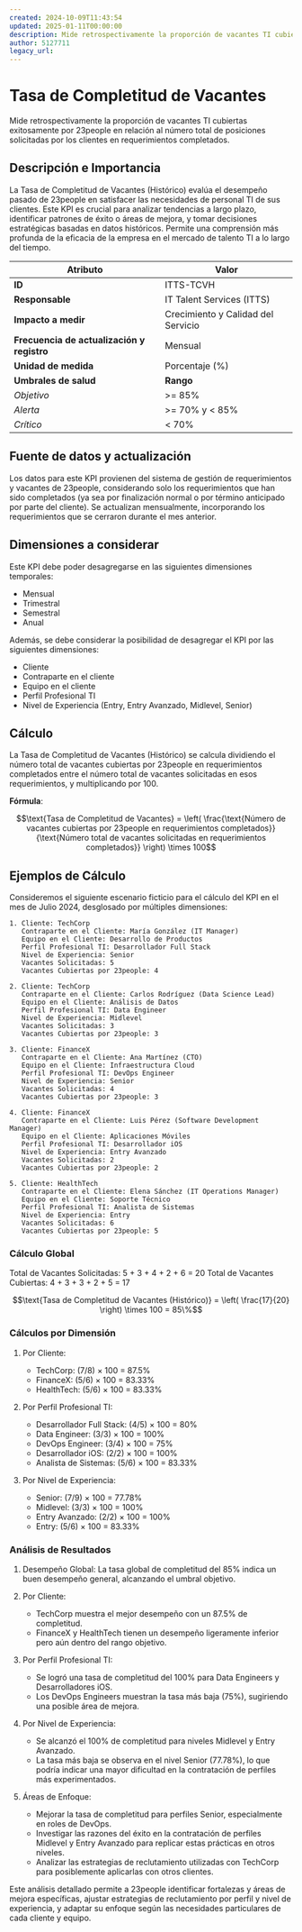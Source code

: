 ```yaml
---
created: 2024-10-09T11:43:54
updated: 2025-01-11T00:00:00
description: Mide retrospectivamente la proporción de vacantes TI cubiertas exitosamente por 23people en relación al número total de posiciones solicitadas por los clientes en requerimientos completados.
author: 5127711
legacy_url: 
---
```


# Tasa de Completitud de Vacantes

Mide retrospectivamente la proporción de vacantes TI cubiertas exitosamente por 23people en relación al número total de posiciones solicitadas por los clientes en requerimientos completados.

## Descripción e Importancia

La Tasa de Completitud de Vacantes (Histórico) evalúa el desempeño pasado de 23people en satisfacer las necesidades de personal TI de sus clientes. Este KPI es crucial para analizar tendencias a largo plazo, identificar patrones de éxito o áreas de mejora, y tomar decisiones estratégicas basadas en datos históricos. Permite una comprensión más profunda de la eficacia de la empresa en el mercado de talento TI a lo largo del tiempo.

| **Atributo**                               | **Valor**                          |
|--------------------------------------------|------------------------------------|
| **ID**                                     | ITTS-TCVH                          |
| **Responsable**                            | IT Talent Services (ITTS)          |
| **Impacto a medir**                        | Crecimiento y Calidad del Servicio |
| **Frecuencia de actualización y registro** | Mensual                            |
| **Unidad de medida**                       | Porcentaje (%)                     |
| **Umbrales de salud**                      | **Rango**                          |
| *Objetivo*                                 | >= 85%                             |
| *Alerta*                                   | >= 70% y < 85%                     |
| *Crítico*                                  | < 70%                              |

## Fuente de datos y actualización

Los datos para este KPI provienen del sistema de gestión de requerimientos y vacantes de 23people, considerando solo los requerimientos que han sido completados (ya sea por finalización normal o por término anticipado por parte del cliente). Se actualizan mensualmente, incorporando los requerimientos que se cerraron durante el mes anterior.

## Dimensiones a considerar

Este KPI debe poder desagregarse en las siguientes dimensiones temporales:

- Mensual
- Trimestral
- Semestral
- Anual

Además, se debe considerar la posibilidad de desagregar el KPI por las siguientes dimensiones:

- Cliente
- Contraparte en el cliente
- Equipo en el cliente
- Perfil Profesional TI
- Nivel de Experiencia (Entry, Entry Avanzado, Midlevel, Senior)

## Cálculo

La Tasa de Completitud de Vacantes (Histórico) se calcula dividiendo el número total de vacantes cubiertas por 23people en requerimientos completados entre el número total de vacantes solicitadas en esos requerimientos, y multiplicando por 100.

**Fórmula**:

$$\text{Tasa de Completitud de Vacantes} = \left( \frac{\text{Número de vacantes cubiertas por 23people en requerimientos completados}}{\text{Número total de vacantes solicitadas en requerimientos completados}} \right) \times 100$$

## Ejemplos de Cálculo

Consideremos el siguiente escenario ficticio para el cálculo del KPI en el mes de Julio 2024, desglosado por múltiples dimensiones:

```plaintext
1. Cliente: TechCorp
   Contraparte en el Cliente: María González (IT Manager)
   Equipo en el Cliente: Desarrollo de Productos
   Perfil Profesional TI: Desarrollador Full Stack
   Nivel de Experiencia: Senior
   Vacantes Solicitadas: 5
   Vacantes Cubiertas por 23people: 4

2. Cliente: TechCorp
   Contraparte en el Cliente: Carlos Rodríguez (Data Science Lead)
   Equipo en el Cliente: Análisis de Datos
   Perfil Profesional TI: Data Engineer
   Nivel de Experiencia: Midlevel
   Vacantes Solicitadas: 3
   Vacantes Cubiertas por 23people: 3

3. Cliente: FinanceX
   Contraparte en el Cliente: Ana Martínez (CTO)
   Equipo en el Cliente: Infraestructura Cloud
   Perfil Profesional TI: DevOps Engineer
   Nivel de Experiencia: Senior
   Vacantes Solicitadas: 4
   Vacantes Cubiertas por 23people: 3

4. Cliente: FinanceX
   Contraparte en el Cliente: Luis Pérez (Software Development Manager)
   Equipo en el Cliente: Aplicaciones Móviles
   Perfil Profesional TI: Desarrollador iOS
   Nivel de Experiencia: Entry Avanzado
   Vacantes Solicitadas: 2
   Vacantes Cubiertas por 23people: 2

5. Cliente: HealthTech
   Contraparte en el Cliente: Elena Sánchez (IT Operations Manager)
   Equipo en el Cliente: Soporte Técnico
   Perfil Profesional TI: Analista de Sistemas
   Nivel de Experiencia: Entry
   Vacantes Solicitadas: 6
   Vacantes Cubiertas por 23people: 5
```

### Cálculo Global

Total de Vacantes Solicitadas: 5 + 3 + 4 + 2 + 6 = 20
Total de Vacantes Cubiertas: 4 + 3 + 3 + 2 + 5 = 17

$$\text{Tasa de Completitud de Vacantes (Histórico)} = \left( \frac{17}{20} \right) \times 100 = 85\%$$

### Cálculos por Dimensión

1. Por Cliente:
   - TechCorp: (7/8) × 100 = 87.5%
   - FinanceX: (5/6) × 100 = 83.33%
   - HealthTech: (5/6) × 100 = 83.33%

2. Por Perfil Profesional TI:
   - Desarrollador Full Stack: (4/5) × 100 = 80%
   - Data Engineer: (3/3) × 100 = 100%
   - DevOps Engineer: (3/4) × 100 = 75%
   - Desarrollador iOS: (2/2) × 100 = 100%
   - Analista de Sistemas: (5/6) × 100 = 83.33%

3. Por Nivel de Experiencia:
   - Senior: (7/9) × 100 = 77.78%
   - Midlevel: (3/3) × 100 = 100%
   - Entry Avanzado: (2/2) × 100 = 100%
   - Entry: (5/6) × 100 = 83.33%

### Análisis de Resultados

1. Desempeño Global: La tasa global de completitud del 85% indica un buen desempeño general, alcanzando el umbral objetivo.

2. Por Cliente:
    - TechCorp muestra el mejor desempeño con un 87.5% de completitud.
    - FinanceX y HealthTech tienen un desempeño ligeramente inferior pero aún dentro del rango objetivo.

3. Por Perfil Profesional TI:
    - Se logró una tasa de completitud del 100% para Data Engineers y Desarrolladores iOS.
    - Los DevOps Engineers muestran la tasa más baja (75%), sugiriendo una posible área de mejora.

4. Por Nivel de Experiencia:
    - Se alcanzó el 100% de completitud para niveles Midlevel y Entry Avanzado.
    - La tasa más baja se observa en el nivel Senior (77.78%), lo que podría indicar una mayor dificultad en la contratación de perfiles más experimentados.

5. Áreas de Enfoque:
    - Mejorar la tasa de completitud para perfiles Senior, especialmente en roles de DevOps.
    - Investigar las razones del éxito en la contratación de perfiles Midlevel y Entry Avanzado para replicar estas prácticas en otros niveles.
    - Analizar las estrategias de reclutamiento utilizadas con TechCorp para posiblemente aplicarlas con otros clientes.

Este análisis detallado permite a 23people identificar fortalezas y áreas de mejora específicas, ajustar estrategias de reclutamiento por perfil y nivel de experiencia, y adaptar su enfoque según las necesidades particulares de cada cliente y equipo.
